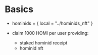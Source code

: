 # Basics

* hominids = { local = "../hominids_nft" }

* claim 1000 HOMI per user providing:
  - staked hominid receipt
  - hominid nft